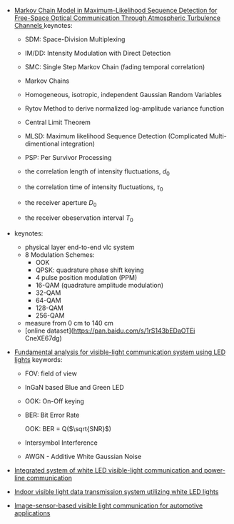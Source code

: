 
* [Markov Chain Model in Maximum-Likelihood
Sequence Detection for Free-Space Optical
Communication Through Atmospheric
Turbulence Channels
](https://ee.stanford.edu/~jmk/pubs/trans.com.smc.turb.pdf)
  keynotes: 

  * SDM: Space-Division Multiplexing
  * IM/DD: Intensity Modulation with Direct Detection
  * SMC: Single Step Markov Chain (fading temporal correlation)
  * Markov Chains
  * Homogeneous, isotropic, independent Gaussian Random Variables
  * Rytov Method to derive normalized log-amplitude variance function
  * Central Limit Theorem


  * MLSD: Maximum likelihood Sequence Detection (Complicated Multi-dimentional integration)
  * PSP: Per Survivor Processing

  * the correlation length of
  intensity fluctuations, $d_0$
  * the correlation time of intensity
  fluctuations, $\tau_0$
  * the receiver aperture $D_0$
  * the receiver obeservation interval $T_0$ 

* [](https://ieeexplore.ieee.org/stamp/stamp.jsp?tp=&arnumber=8661606)
  keynotes:
  * physical layer end-to-end vlc system
  * 8 Modulation Schemes:
    * OOK
    * QPSK: quadrature phase shift keying
    * 4 pulse position modulation (PPM)
    * 16-QAM (quadrature amplitude modulation)
    * 32-QAM
    * 64-QAM
    * 128-QAM
    * 256-QAM
  * measure from 0 cm to 140 cm
  * [online dataset](https://pan.baidu.com/s/1rS143bEDaOTEi
CneXE67dg)


* [Fundamental analysis for visible-light communication system using LED lights](https://ieeexplore.ieee.org/document/1277847)
  keywords:
  * FOV: field of view
  * InGaN based Blue and Green LED
  * OOK: On-Off keying
  * BER: Bit Error Rate

    OOK: BER = Q($\sqrt{SNR}$)

  * Intersymbol Interference
  * AWGN - Additive White Gaussian Noise


* [Integrated system of white LED visible-light communication and power-line communication](https://ieeexplore.ieee.org/document/1205458)

* [Indoor visible light data transmission system utilizing white LED lights](https://ieeexplore.ieee.org/document/6193006)

* [Image-sensor-based visible light communication for automotive applications](https://ieeexplore.ieee.org/document/6852088)


